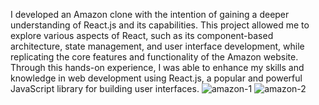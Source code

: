 I developed an Amazon clone with the intention of gaining a deeper understanding of React.js and its capabilities. This project allowed me to explore various aspects of React, such as its component-based architecture, state management, and user interface development, while replicating the core features and functionality of the Amazon website. Through this hands-on experience, I was able to enhance my skills and knowledge in web development using React.js, a popular and powerful JavaScript library for building user interfaces.
![amazon-1](https://github.com/SolankiDhruvraj/amazon-clone/assets/88239705/15c6de31-755e-4713-833b-29ab9161dc81)
![amazon-2](https://github.com/SolankiDhruvraj/amazon-clone/assets/88239705/73900f74-5f1f-4935-bb7b-0e9e116d7e15)
